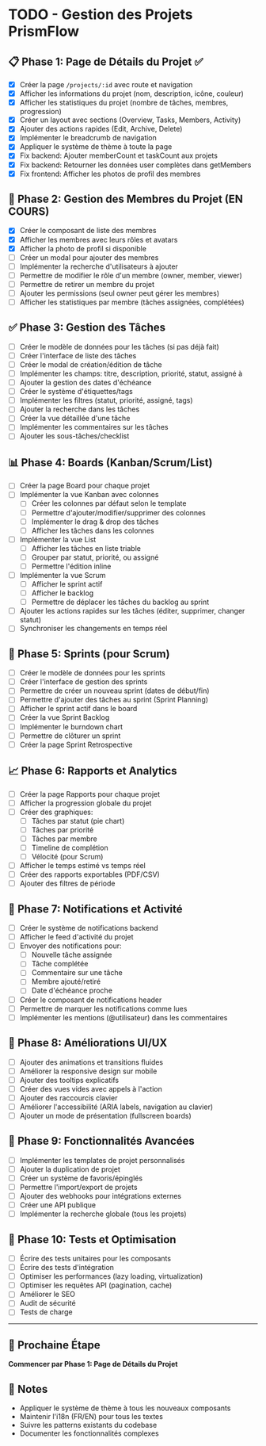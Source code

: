 # TODO - Gestion des Projets PrismFlow

## 📋 Phase 1: Page de Détails du Projet ✅
- [x] Créer la page `/projects/:id` avec route et navigation
- [x] Afficher les informations du projet (nom, description, icône, couleur)
- [x] Afficher les statistiques du projet (nombre de tâches, membres, progression)
- [x] Créer un layout avec sections (Overview, Tasks, Members, Activity)
- [x] Ajouter des actions rapides (Edit, Archive, Delete)
- [x] Implémenter le breadcrumb de navigation
- [x] Appliquer le système de thème à toute la page
- [x] Fix backend: Ajouter memberCount et taskCount aux projets
- [x] Fix backend: Retourner les données user complètes dans getMembers
- [x] Fix frontend: Afficher les photos de profil des membres

## 👥 Phase 2: Gestion des Membres du Projet (EN COURS)
- [x] Créer le composant de liste des membres
- [x] Afficher les membres avec leurs rôles et avatars
- [x] Afficher la photo de profil si disponible
- [ ] Créer un modal pour ajouter des membres
- [ ] Implémenter la recherche d'utilisateurs à ajouter
- [ ] Permettre de modifier le rôle d'un membre (owner, member, viewer)
- [ ] Permettre de retirer un membre du projet
- [ ] Ajouter les permissions (seul owner peut gérer les membres)
- [ ] Afficher les statistiques par membre (tâches assignées, complétées)

## ✅ Phase 3: Gestion des Tâches
- [ ] Créer le modèle de données pour les tâches (si pas déjà fait)
- [ ] Créer l'interface de liste des tâches
- [ ] Créer le modal de création/édition de tâche
- [ ] Implémenter les champs: titre, description, priorité, statut, assigné à
- [ ] Ajouter la gestion des dates d'échéance
- [ ] Créer le système d'étiquettes/tags
- [ ] Implémenter les filtres (statut, priorité, assigné, tags)
- [ ] Ajouter la recherche dans les tâches
- [ ] Créer la vue détaillée d'une tâche
- [ ] Implémenter les commentaires sur les tâches
- [ ] Ajouter les sous-tâches/checklist

## 📊 Phase 4: Boards (Kanban/Scrum/List)
- [ ] Créer la page Board pour chaque projet
- [ ] Implémenter la vue Kanban avec colonnes
  - [ ] Créer les colonnes par défaut selon le template
  - [ ] Permettre d'ajouter/modifier/supprimer des colonnes
  - [ ] Implémenter le drag & drop des tâches
  - [ ] Afficher les tâches dans les colonnes
- [ ] Implémenter la vue List
  - [ ] Afficher les tâches en liste triable
  - [ ] Grouper par statut, priorité, ou assigné
  - [ ] Permettre l'édition inline
- [ ] Implémenter la vue Scrum
  - [ ] Afficher le sprint actif
  - [ ] Afficher le backlog
  - [ ] Permettre de déplacer les tâches du backlog au sprint
- [ ] Ajouter les actions rapides sur les tâches (éditer, supprimer, changer statut)
- [ ] Synchroniser les changements en temps réel

## 🏃 Phase 5: Sprints (pour Scrum)
- [ ] Créer le modèle de données pour les sprints
- [ ] Créer l'interface de gestion des sprints
- [ ] Permettre de créer un nouveau sprint (dates de début/fin)
- [ ] Permettre d'ajouter des tâches au sprint (Sprint Planning)
- [ ] Afficher le sprint actif dans le board
- [ ] Créer la vue Sprint Backlog
- [ ] Implémenter le burndown chart
- [ ] Permettre de clôturer un sprint
- [ ] Créer la page Sprint Retrospective

## 📈 Phase 6: Rapports et Analytics
- [ ] Créer la page Rapports pour chaque projet
- [ ] Afficher la progression globale du projet
- [ ] Créer des graphiques:
  - [ ] Tâches par statut (pie chart)
  - [ ] Tâches par priorité
  - [ ] Tâches par membre
  - [ ] Timeline de complétion
  - [ ] Vélocité (pour Scrum)
- [ ] Afficher le temps estimé vs temps réel
- [ ] Créer des rapports exportables (PDF/CSV)
- [ ] Ajouter des filtres de période

## 🔔 Phase 7: Notifications et Activité
- [ ] Créer le système de notifications backend
- [ ] Afficher le feed d'activité du projet
- [ ] Envoyer des notifications pour:
  - [ ] Nouvelle tâche assignée
  - [ ] Tâche complétée
  - [ ] Commentaire sur une tâche
  - [ ] Membre ajouté/retiré
  - [ ] Date d'échéance proche
- [ ] Créer le composant de notifications header
- [ ] Permettre de marquer les notifications comme lues
- [ ] Implémenter les mentions (@utilisateur) dans les commentaires

## 🎨 Phase 8: Améliorations UI/UX
- [ ] Ajouter des animations et transitions fluides
- [ ] Améliorer la responsive design sur mobile
- [ ] Ajouter des tooltips explicatifs
- [ ] Créer des vues vides avec appels à l'action
- [ ] Ajouter des raccourcis clavier
- [ ] Améliorer l'accessibilité (ARIA labels, navigation au clavier)
- [ ] Ajouter un mode de présentation (fullscreen boards)

## 🔧 Phase 9: Fonctionnalités Avancées
- [ ] Implémenter les templates de projet personnalisés
- [ ] Ajouter la duplication de projet
- [ ] Créer un système de favoris/épinglés
- [ ] Permettre l'import/export de projets
- [ ] Ajouter des webhooks pour intégrations externes
- [ ] Créer une API publique
- [ ] Implémenter la recherche globale (tous les projets)

## 🧪 Phase 10: Tests et Optimisation
- [ ] Écrire des tests unitaires pour les composants
- [ ] Écrire des tests d'intégration
- [ ] Optimiser les performances (lazy loading, virtualization)
- [ ] Optimiser les requêtes API (pagination, cache)
- [ ] Améliorer le SEO
- [ ] Audit de sécurité
- [ ] Tests de charge

---

## 🚀 Prochaine Étape
**Commencer par Phase 1: Page de Détails du Projet**

## 📝 Notes
- Appliquer le système de thème à tous les nouveaux composants
- Maintenir l'i18n (FR/EN) pour tous les textes
- Suivre les patterns existants du codebase
- Documenter les fonctionnalités complexes